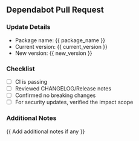 ## Dependabot Pull Request

### Update Details
- Package name: {{ package_name }}
- Current version: {{ current_version }}
- New version: {{ new_version }}

### Checklist
- [ ] CI is passing
- [ ] Reviewed CHANGELOG/Release notes
- [ ] Confirmed no breaking changes
- [ ] For security updates, verified the impact scope

### Additional Notes
{{ Add additional notes if any }}